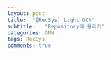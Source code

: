 ```yaml
---
layout: post
title:  "[RecSys] Light GCN"
subtitle:   "Repository에 올리기"
categories: GNN
tags: RecSys
comments: true
---
```

